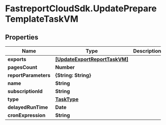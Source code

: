 # FastreportCloudSdk.UpdatePrepareTemplateTaskVM

## Properties

Name | Type | Description | Notes
------------ | ------------- | ------------- | -------------
**exports** | [**[UpdateExportReportTaskVM]**](UpdateExportReportTaskVM.md) |  | [optional] 
**pagesCount** | **Number** |  | [optional] 
**reportParameters** | **{String: String}** |  | [optional] 
**name** | **String** |  | [optional] 
**subscriptionId** | **String** |  | [optional] 
**type** | [**TaskType**](TaskType.md) |  | [optional] 
**delayedRunTime** | **Date** |  | [optional] 
**cronExpression** | **String** |  | [optional] 


